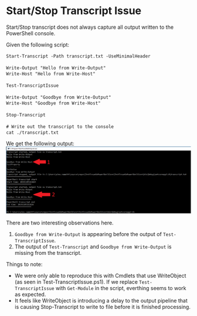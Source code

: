 ﻿# Start/Stop Transcript Issue

Start/Stop transcript does not always capture all output written to the PowerShell console.

Given the following script:

```
Start-Transcript -Path transcript.txt -UseMinimalHeader

Write-Output "Hello from Write-Output"
Write-Host "Hello from Write-Host"

Test-TranscriptIssue

Write-Output "Goodbye from Write-Output"
Write-Host "Goodbye from Write-Host"

Stop-Transcript

# Write out the transcript to the console
cat ./transcript.txt
```
We get the following output:
![Console Output](TestIssueOnPowerShellCore/console.png)

There are two interesting observations here.  
1) `Goodbye from Write-Output` is appearing before the output of `Test-TranscriptIssue`.
2) The output of `Test-Transcript` and `Goodbye from Write-Output` is missing from the transcript.

Things to note:
- We were only able to reproduce this with Cmdlets that use WriteObject (as seen in Test-TranscriptIssue.ps1).   If we replace `Test-TranscriptIssue` with `Get-Module` in the script, everthing seems to work as expected.
- It feels like WriteObject is introducing a delay to the output pipeline that is causing Stop-Transcript to write to file before it is finished processing.